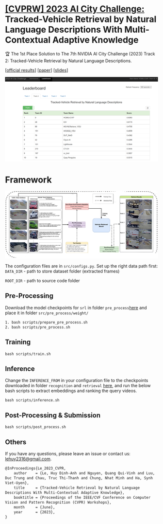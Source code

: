 # [[CVPRW] 2023 AI City Challenge:](https://www.aicitychallenge.org/) Tracked-Vehicle Retrieval by Natural Language Descriptions With Multi-Contextual Adaptive Knowledge

🏆 The 1st Place Solution to The 7th NVIDIA AI City Challenge (2023) Track 2: Tracked-Vehicle Retrieval by Natural Language Descriptions.

\[[official results](https://www.aicitychallenge.org/2022-challenge-winners/)\] \[[paper](https://openaccess.thecvf.com/content/CVPR2023W/AICity/html/Le_Tracked-Vehicle_Retrieval_by_Natural_Language_Descriptions_With_Multi-Contextual_Adaptive_Knowledge_CVPRW_2023_paper.html)\] \[[slides](https://drive.google.com/file/d/1OCXMHFtjRFZMvEWG6PAoxFGiBhPfr0N_/view?usp=sharing)\]

![image](./assets/leaderboard.png)

# Framework

![image](./assets/overall_framework.png)

The configuration files are in `src/configs.py`. Set up the right data path first:
`DATA_DIR` - path to store dataset folder (extracted frames)

`ROOT_DIR` - path to source code folder

## Pre-Processing

Download the model checkpoints for `srl` in folder `pre_process`[here](https://drive.google.com/drive/folders/1CivhsX0xGxRda9EkZ6uqM_CMaJV40KMO?usp=share_link) and place it in folder `src/pre_process/weight/`

```
1. bash scripts/prepare_pre_process.sh
2. bash scripts/pre_process.sh
```

## Training

```
bash scripts/train.sh
```

## Inference

Change the `INFERENCE_FROM` in your configuration file to the checkpoints downloaded in folder `recognition` and `retrieval` [here](https://drive.google.com/drive/folders/1CivhsX0xGxRda9EkZ6uqM_CMaJV40KMO?usp=share_link), and run the below bash scripts to extract embeddings and ranking the query videos.

```
bash scripts/inference.sh
```

## Post-Processing & Submission

```
bash scripts/post_process.sh
```

## Others

If you have any questions, please leave an issue or contact us: lehuy2316@gmail.com.

```
@InProceedings{Le_2023_CVPR,
    author    = {Le, Huy Dinh-Anh and Nguyen, Quang Qui-Vinh and Luu, Duc Trung and Chau, Truc Thi-Thanh and Chung, Nhat Minh and Ha, Synh Viet-Uyen},
    title     = {Tracked-Vehicle Retrieval by Natural Language Descriptions With Multi-Contextual Adaptive Knowledge},
    booktitle = {Proceedings of the IEEE/CVF Conference on Computer Vision and Pattern Recognition (CVPR) Workshops},
    month     = {June},
    year      = {2023},
}
```
